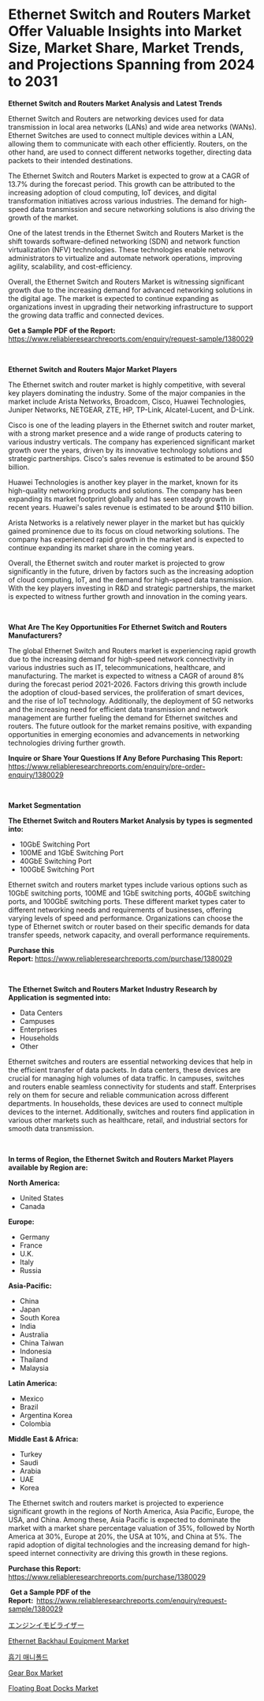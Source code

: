 <p><h1>Ethernet Switch and Routers Market Offer Valuable Insights into Market Size, Market Share, Market Trends, and Projections Spanning from 2024 to 2031</h1></p><p><strong>Ethernet Switch and Routers Market Analysis and Latest Trends</strong></p>
<p><p>Ethernet Switch and Routers are networking devices used for data transmission in local area networks (LANs) and wide area networks (WANs). Ethernet Switches are used to connect multiple devices within a LAN, allowing them to communicate with each other efficiently. Routers, on the other hand, are used to connect different networks together, directing data packets to their intended destinations.</p><p>The Ethernet Switch and Routers Market is expected to grow at a CAGR of 13.7% during the forecast period. This growth can be attributed to the increasing adoption of cloud computing, IoT devices, and digital transformation initiatives across various industries. The demand for high-speed data transmission and secure networking solutions is also driving the growth of the market.</p><p>One of the latest trends in the Ethernet Switch and Routers Market is the shift towards software-defined networking (SDN) and network function virtualization (NFV) technologies. These technologies enable network administrators to virtualize and automate network operations, improving agility, scalability, and cost-efficiency.</p><p>Overall, the Ethernet Switch and Routers Market is witnessing significant growth due to the increasing demand for advanced networking solutions in the digital age. The market is expected to continue expanding as organizations invest in upgrading their networking infrastructure to support the growing data traffic and connected devices.</p></p>
<p><strong>Get a Sample PDF of the Report:&nbsp;</strong> <a href="https://www.reliableresearchreports.com/enquiry/request-sample/1380029">https://www.reliableresearchreports.com/enquiry/request-sample/1380029</a></p>
<p>&nbsp;</p>
<p><strong>Ethernet Switch and Routers Major Market Players</strong></p>
<p><p>The Ethernet switch and router market is highly competitive, with several key players dominating the industry. Some of the major companies in the market include Arista Networks, Broadcom, Cisco, Huawei Technologies, Juniper Networks, NETGEAR, ZTE, HP, TP-Link, Alcatel-Lucent, and D-Link.</p><p>Cisco is one of the leading players in the Ethernet switch and router market, with a strong market presence and a wide range of products catering to various industry verticals. The company has experienced significant market growth over the years, driven by its innovative technology solutions and strategic partnerships. Cisco's sales revenue is estimated to be around $50 billion.</p><p>Huawei Technologies is another key player in the market, known for its high-quality networking products and solutions. The company has been expanding its market footprint globally and has seen steady growth in recent years. Huawei's sales revenue is estimated to be around $110 billion.</p><p>Arista Networks is a relatively newer player in the market but has quickly gained prominence due to its focus on cloud networking solutions. The company has experienced rapid growth in the market and is expected to continue expanding its market share in the coming years.</p><p>Overall, the Ethernet switch and router market is projected to grow significantly in the future, driven by factors such as the increasing adoption of cloud computing, IoT, and the demand for high-speed data transmission. With the key players investing in R&D and strategic partnerships, the market is expected to witness further growth and innovation in the coming years.</p></p>
<p>&nbsp;</p>
<p><strong>What Are The Key Opportunities For Ethernet Switch and Routers Manufacturers?</strong></p>
<p><p>The global Ethernet Switch and Routers market is experiencing rapid growth due to the increasing demand for high-speed network connectivity in various industries such as IT, telecommunications, healthcare, and manufacturing. The market is expected to witness a CAGR of around 8% during the forecast period 2021-2026. Factors driving this growth include the adoption of cloud-based services, the proliferation of smart devices, and the rise of IoT technology. Additionally, the deployment of 5G networks and the increasing need for efficient data transmission and network management are further fueling the demand for Ethernet switches and routers. The future outlook for the market remains positive, with expanding opportunities in emerging economies and advancements in networking technologies driving further growth.</p></p>
<p><strong>Inquire or Share Your Questions If Any Before Purchasing This Report:</strong> <a href="https://www.reliableresearchreports.com/enquiry/pre-order-enquiry/1380029">https://www.reliableresearchreports.com/enquiry/pre-order-enquiry/1380029</a></p>
<p>&nbsp;</p>
<p><strong>Market Segmentation</strong></p>
<p><strong>The Ethernet Switch and Routers Market Analysis by types is segmented into:</strong></p>
<p><ul><li>10GbE Switching Port</li><li>100ME and 1GbE Switching Port</li><li>40GbE Switching Port</li><li>100GbE Switching Port</li></ul></p>
<p><p>Ethernet switch and routers market types include various options such as 10GbE switching ports, 100ME and 1GbE switching ports, 40GbE switching ports, and 100GbE switching ports. These different market types cater to different networking needs and requirements of businesses, offering varying levels of speed and performance. Organizations can choose the type of Ethernet switch or router based on their specific demands for data transfer speeds, network capacity, and overall performance requirements.</p></p>
<p><strong>Purchase this Report:&nbsp;</strong><a href="https://www.reliableresearchreports.com/purchase/1380029">https://www.reliableresearchreports.com/purchase/1380029</a></p>
<p>&nbsp;</p>
<p><strong>The Ethernet Switch and Routers Market Industry Research by Application is segmented into:</strong></p>
<p><ul><li>Data Centers</li><li>Campuses</li><li>Enterprises</li><li>Households</li><li>Other</li></ul></p>
<p><p>Ethernet switches and routers are essential networking devices that help in the efficient transfer of data packets. In data centers, these devices are crucial for managing high volumes of data traffic. In campuses, switches and routers enable seamless connectivity for students and staff. Enterprises rely on them for secure and reliable communication across different departments. In households, these devices are used to connect multiple devices to the internet. Additionally, switches and routers find application in various other markets such as healthcare, retail, and industrial sectors for smooth data transmission.</p></p>
<p>&nbsp;</p>
<p><strong>In terms of Region, the Ethernet Switch and Routers Market Players available by Region are:</strong></p>
<p>
    <p> <strong> North America: </strong>
        <ul>
            <li>United States</li>
            <li>Canada</li>
        </ul>
        </p> 
    <p> <strong> Europe: </strong>
        <ul>
            <li>Germany</li>
            <li>France</li>
            <li>U.K.</li>
            <li>Italy</li>
            <li>Russia</li>
        </ul>
        </p> 
    <p> <strong> Asia-Pacific: </strong>
        <ul>
            <li>China</li>
            <li>Japan</li>
            <li>South Korea</li>
            <li>India</li>
            <li>Australia</li>
            <li>China Taiwan</li>
            <li>Indonesia</li>
            <li>Thailand</li>
            <li>Malaysia</li>
        </ul>
        </p> 
    <p> <strong> Latin America: </strong>
        <ul>
            <li>Mexico</li>
            <li>Brazil</li>
            <li>Argentina Korea</li>
            <li>Colombia</li>
        </ul>
        </p> 
    <p> <strong> Middle East & Africa: </strong>
        <ul>
            <li>Turkey</li>
            <li>Saudi</li>
            <li>Arabia</li>
            <li>UAE</li>
            <li>Korea</li>
        </ul>
    </p>
    </p>
<p><p>The Ethernet switch and routers market is projected to experience significant growth in the regions of North America, Asia Pacific, Europe, the USA, and China. Among these, Asia Pacific is expected to dominate the market with a market share percentage valuation of 35%, followed by North America at 30%, Europe at 20%, the USA at 10%, and China at 5%. The rapid adoption of digital technologies and the increasing demand for high-speed internet connectivity are driving this growth in these regions.</p></p>
<p><strong>Purchase this Report: </strong><a href="https://www.reliableresearchreports.com/purchase/1380029">https://www.reliableresearchreports.com/purchase/1380029</a></p>
<p>&nbsp;<strong>Get a Sample PDF of the Report:&nbsp;&nbsp;</strong><a href="https://www.reliableresearchreports.com/enquiry/request-sample/1380029">https://www.reliableresearchreports.com/enquiry/request-sample/1380029</a></p>
<p><strong></strong></p>
<p><p><a href="https://github.com/ddwcuskozol07187/Market-Research-Report-List-1/blob/main/444403612595.md">エンジンイモビライザー</a></p><p><a href="https://github.com/mancsybtousav/Market-Research-Report-List-1/blob/main/ethernet-backhaul-equipment-market.md">Ethernet Backhaul Equipment Market</a></p><p><a href="https://github.com/PercyHagernes9778/Market-Research-Report-List-1/blob/main/835641511740.md">흡기 매니폴드</a></p><p><a href="https://issuu.com/reportprime-2/docs/gear-box-market-size-2030.pptx">Gear Box Market</a></p><p><a href="https://issuu.com/reportprime-2/docs/floating-boat-docks-market-size-2030.pptx">Floating Boat Docks Market</a></p></p>